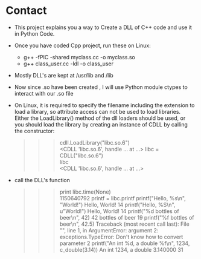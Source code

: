 # Contact
- This project explains you a way to Create a DLL of C++ code and use it in Python Code. 

- Once you have coded Cpp project, run these on Linux:
	- g++ -fPIC -shared myclass.cc -o myclass.so
	- g++ class_user.cc -ldl -o class_user

- Mostly DLL's are kept at /usr/lib and /lib 
- Now since .so have been created , I will use Python module ctypes to interact with our .so file
- On Linux, it is required to specify the filename including the extension to load a library, so attribute access can not be used to load libraries. Either the LoadLibrary() method of the dll loaders should be used, or you should load the library by creating an instance of CDLL by calling the constructor:

	>>> cdll.LoadLibrary("libc.so.6")  
	<CDLL 'libc.so.6', handle ... at ...>
	>>> libc = CDLL("libc.so.6")       
	>>> libc                           
	<CDLL 'libc.so.6', handle ... at ...>
	>>>

- call the DLL's function

	>>> print libc.time(None)  
	1150640792
	>>> printf = libc.printf
	>>> printf("Hello, %s\n", "World!")
	Hello, World!
	14
	>>> printf("Hello, %S\n", u"World!")
	Hello, World!
	14
	>>> printf("%d bottles of beer\n", 42)
	42 bottles of beer
	19
	>>> printf("%f bottles of beer\n", 42.5)
	Traceback (most recent call last):
  	  File "<stdin>", line 1, in <module>
	ArgumentError: argument 2: exceptions.TypeError: Don't know how to convert parameter 2
	>>> printf("An int %d, a double %f\n", 1234, c_double(3.14))
	An int 1234, a double 3.140000
	31
